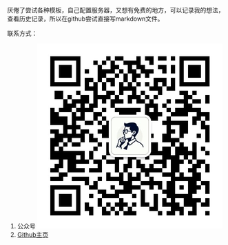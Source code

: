 厌倦了尝试各种模板，自己配置服务器，又想有免费的地方，可以记录我的想法，查看历史记录，所以在github尝试直接写markdown文件。

联系方式：
1. 公众号
![](images/contact_weixin.jpg)
2. [Github主页](https://github.com/wisehai)